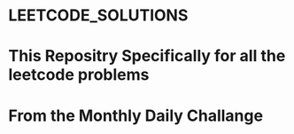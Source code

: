 # LEETCODE_SOLUTIONS
# This Repositry Specifically for all the leetcode problems 
# From the Monthly Daily Challange
